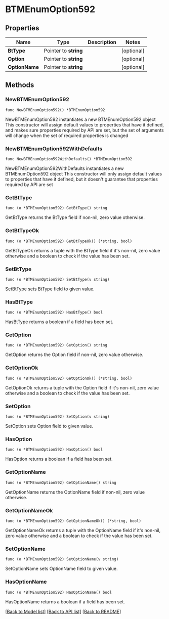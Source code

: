 # BTMEnumOption592

## Properties

Name | Type | Description | Notes
------------ | ------------- | ------------- | -------------
**BtType** | Pointer to **string** |  | [optional] 
**Option** | Pointer to **string** |  | [optional] 
**OptionName** | Pointer to **string** |  | [optional] 

## Methods

### NewBTMEnumOption592

`func NewBTMEnumOption592() *BTMEnumOption592`

NewBTMEnumOption592 instantiates a new BTMEnumOption592 object
This constructor will assign default values to properties that have it defined,
and makes sure properties required by API are set, but the set of arguments
will change when the set of required properties is changed

### NewBTMEnumOption592WithDefaults

`func NewBTMEnumOption592WithDefaults() *BTMEnumOption592`

NewBTMEnumOption592WithDefaults instantiates a new BTMEnumOption592 object
This constructor will only assign default values to properties that have it defined,
but it doesn't guarantee that properties required by API are set

### GetBtType

`func (o *BTMEnumOption592) GetBtType() string`

GetBtType returns the BtType field if non-nil, zero value otherwise.

### GetBtTypeOk

`func (o *BTMEnumOption592) GetBtTypeOk() (*string, bool)`

GetBtTypeOk returns a tuple with the BtType field if it's non-nil, zero value otherwise
and a boolean to check if the value has been set.

### SetBtType

`func (o *BTMEnumOption592) SetBtType(v string)`

SetBtType sets BtType field to given value.

### HasBtType

`func (o *BTMEnumOption592) HasBtType() bool`

HasBtType returns a boolean if a field has been set.

### GetOption

`func (o *BTMEnumOption592) GetOption() string`

GetOption returns the Option field if non-nil, zero value otherwise.

### GetOptionOk

`func (o *BTMEnumOption592) GetOptionOk() (*string, bool)`

GetOptionOk returns a tuple with the Option field if it's non-nil, zero value otherwise
and a boolean to check if the value has been set.

### SetOption

`func (o *BTMEnumOption592) SetOption(v string)`

SetOption sets Option field to given value.

### HasOption

`func (o *BTMEnumOption592) HasOption() bool`

HasOption returns a boolean if a field has been set.

### GetOptionName

`func (o *BTMEnumOption592) GetOptionName() string`

GetOptionName returns the OptionName field if non-nil, zero value otherwise.

### GetOptionNameOk

`func (o *BTMEnumOption592) GetOptionNameOk() (*string, bool)`

GetOptionNameOk returns a tuple with the OptionName field if it's non-nil, zero value otherwise
and a boolean to check if the value has been set.

### SetOptionName

`func (o *BTMEnumOption592) SetOptionName(v string)`

SetOptionName sets OptionName field to given value.

### HasOptionName

`func (o *BTMEnumOption592) HasOptionName() bool`

HasOptionName returns a boolean if a field has been set.


[[Back to Model list]](../README.md#documentation-for-models) [[Back to API list]](../README.md#documentation-for-api-endpoints) [[Back to README]](../README.md)


